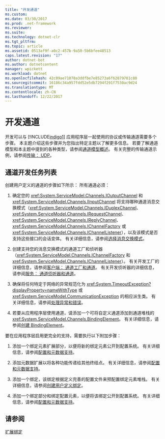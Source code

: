 ```yaml
---
title: "开发通道"
ms.custom: 
ms.date: 03/30/2017
ms.prod: .net-framework
ms.reviewer: 
ms.suite: 
ms.technology: dotnet-clr
ms.tgt_pltfrm: 
ms.topic: article
ms.assetid: 0513af9f-a0c2-457b-9a50-5b6bfee48513
caps.latest.revision: "17"
author: dotnet-bot
ms.author: dotnetcontent
manager: wpickett
ms.workload: dotnet
ms.openlocfilehash: 42c89ae71078a3ddfbe7e85273a6f62879781c80
ms.sourcegitcommit: 16186c34a957fdd52e5db7294f291f7530ac9d24
ms.translationtype: MT
ms.contentlocale: zh-CN
ms.lasthandoff: 12/22/2017
---
```

# <a name="developing-channels"></a>开发通道
开发可以与 [!INCLUDE[indigo1](../../../../includes/indigo1-md.md)] 应用程序层一起使用的协议或传输通道需要多个步骤。 本主题介绍这些步骤并为您指出特定主题以了解更多信息。 若要了解通道模型和本主题中提到的各种类型，请参阅[通道模型概述](../../../../docs/framework/wcf/extending/channel-model-overview.md)。 有关完整的传输通道示例，请参阅[传输： UDP](../../../../docs/framework/wcf/samples/transport-udp.md)。  
  
## <a name="the-channel-development-task-list"></a>通道开发任务列表  
 创建用户定义的通道的步骤如下所示： 所有通道必须：  
  
1.  确定您的 <xref:System.ServiceModel.Channels.IOutputChannel> 和 <xref:System.ServiceModel.Channels.IInputChannel> 将支持哪种通道消息交换模式（<xref:System.ServiceModel.Channels.IDuplexChannel>、<xref:System.ServiceModel.Channels.IRequestChannel>、<xref:System.ServiceModel.Channels.IReplyChannel>、<xref:System.ServiceModel.Channels.IChannelFactory> 或 <xref:System.ServiceModel.Channels.IChannelListener>），以及该模式是否支持这些接口的会话变体。 有关详细信息，请参阅[选择消息交换模式](../../../../docs/framework/wcf/extending/choosing-a-message-exchange-pattern.md)。  
  
2.  创建支持您的消息交换模式的通道工厂和侦听器（<xref:System.ServiceModel.Channels.IChannelFactory> 和 <xref:System.ServiceModel.Channels.IChannelListener>）。 有关开发工厂的详细信息，请参阅[客户端： 通道工厂和通道](../../../../docs/framework/wcf/extending/client-channel-factories-and-channels.md)。 有关开发侦听器的详细信息，请参阅[服务： 通道侦听器和通道](../../../../docs/framework/wcf/extending/service-channel-listeners-and-channels.md)。  
  
3.  确保将任何特定于网络的异常规范化为 <xref:System.TimeoutException?displayProperty=nameWithType> 或 <xref:System.ServiceModel.CommunicationException> 的相应派生类。 有关详细信息，请参阅[处理异常和错误](../../../../docs/framework/wcf/extending/handling-exceptions-and-faults.md)。  
  
4.  若要从应用程序层使用通道，请添加一个可将自定义通道添加到通道堆栈的 <xref:System.ServiceModel.Channels.BindingElement>。 有关详细信息，请参阅[创建 BindingElement](../../../../docs/framework/wcf/extending/creating-a-bindingelement.md)。  
  
 要在应用程序层启用更完全的支持，需要执行以下附加步骤：  
  
1.  添加一个绑定元素扩展部分，以便将新的绑定元素公开到配置系统。 有关详细信息，请参阅[配置和元数据支持](../../../../docs/framework/wcf/extending/configuration-and-metadata-support.md)。  
  
2.  添加元数据扩展以将各种功能传递给其他终结点。 有关详细信息，请参阅[配置和元数据支持](../../../../docs/framework/wcf/extending/configuration-and-metadata-support.md)。  
  
3.  添加一个绑定，该绑定根据定义完善的配置文件来预配置绑定元素堆栈。 有关详细信息，请参阅[创建用户定义绑定](../../../../docs/framework/wcf/extending/creating-user-defined-bindings.md)。  
  
4.  添加一个绑定部分和绑定配置元素，以便将该绑定公开到配置系统。 有关详细信息，请参阅[配置和元数据支持](../../../../docs/framework/wcf/extending/configuration-and-metadata-support.md)。  
  
## <a name="see-also"></a>请参阅  
 [扩展绑定](../../../../docs/framework/wcf/extending/extending-bindings.md)
